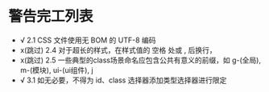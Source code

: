 # 警告完工列表
- √ 2.1 CSS 文件使用无 BOM 的 UTF-8 编码
- x(跳过) 2.4 对于超长的样式，在样式值的 空格 处或 , 后换行，
- x(跳过) 2.5  一些典型的class场景命名应包含公共有意义的前缀，如 g-(全局), m-(模块), ui-(ui组件), j
- √ 3.1 如无必要，不得为 id、class 选择器添加类型选择器进行限定